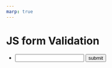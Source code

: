```yaml
---
marp: true
---
```


# JS form Validation

+ <html>
   <body>
   <form name="myform" action="" onsubmit="return validateForm()">
   <input type="text" name="fname">
   <input type="submit" value="submit">
   </form>

   <script>
       function validateForm() {
           var x = document.forms["myForm"]["fname"].value;4
           if (x==""){
               alert("Name must be filled out");
               return false;
           }
       }
   </body>
  </html>

+ HTML form validation can be done by JS.
+ Client side validation is performed by a web browser, before input is sent to a web server.
+ You can cause automatic submit without submit
  button using
  document.form[0].submit();

---

# Browser Object Model (BOM)

+ The browser object model (BOM) allows JS to 
  "talk to" the browser.
+ The Window object
  + window.innerHeight
  + window.innerWidth
  + window.open()
  + windoe.close()
  + window.moveTo()
  + window.resizeTo()

---

# Screen Object

+ The windoe.screen object can be written without the window prefix.
  + screen.width
  + screen.height
  + screen.availWidth
  + screen.availHeight
  + screen.colorDepth
  + screen.pixelDepth

---

# Other Window Objects

+ window.location.href returns the href
  (URL) of the current page.
+ window.location = "https://www.newlocation.com";
+ The window.navigator object contains information about the visitor's browser.
+ javaEnabled()
+ cookieEnabled
+ history.back() - 
   same as clicking back in the browser
+ history.forward() - 
   same as clicking forward in the browser

---

# Cookies

+ How to remember information about the user.
+ Cookies let you store user information in web
  pages - Name Value pairs.
+ Stored in small text files on your own computer.
+ When the user requests a web page from a
   server, cookies belonging to the page 
   are added to the request.
  This way the server gets the necessary data
  to "remember" information about users.
+ How to get and set cookies.

---

# Exception Handling

+ Try
+ Catch
+ Throw
+ Finally

  try {
      // Block of code to try
  }
  catch(err) {
     // Block of code to handle errors
  }
  finally {
      // Block of code to be executed regardless of the try catch result.
  }